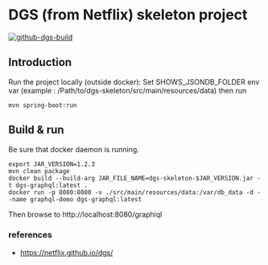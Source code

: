 # DGS (from Netflix) skeleton project

[![github-dgs-build](https://github.com/muldos/dgs-skeleton/actions/workflows/workflow.yml/badge.svg)](https://github.com/muldos/dgs-skeleton/actions/workflows/workflow.yml)

## Introduction

Run the project locally (outside docker): 
Set SHOWS_JSONDB_FOLDER env var (example : /Path/to/dgs-skeleton/src/main/resources/data)
then run 
```
mvn spring-boot:run
```

## Build & run
Be sure that docker daemon is running.

```
export JAR_VERSION=1.2.3
mvn clean package
docker build --build-arg JAR_FILE_NAME=dgs-skeleton-$JAR_VERSION.jar -t dgs-graphql:latest .
docker run -p 8080:8080 -v ./src/main/resources/data:/var/db_data -d --name graphql-demo dgs-graphql:latest
```

Then browse to http://localhost:8080/graphiql

### references

- https://netflix.github.io/dgs/

